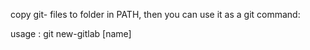 copy git- files to folder in PATH, then you can use it as a git command:

usage : git new-gitlab [name]
